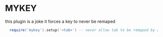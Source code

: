 # MYKEY
this plugin is a joke
it forces a key to never be remaped
```lua
  require('mykey').setup('<tab>') -- never allow tab to be rempped by anything
```
